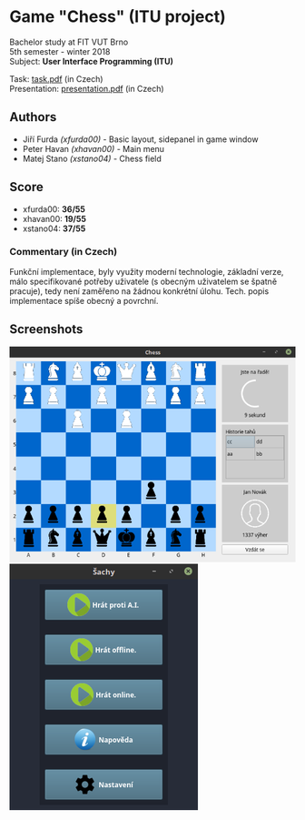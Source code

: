 # Game "Chess" (ITU project)
Bachelor study at FIT VUT Brno  
5th semester - winter 2018  
Subject: **User Interface Programming (ITU)**  

Task: [task.pdf](./doc/task.pdf) (in Czech)  
Presentation: [presentation.pdf](./doc/presentation.pdf) (in Czech)  

## Authors
* Jiří Furda *(xfurda00)* - Basic layout, sidepanel in game window
* Peter Havan *(xhavan00)* - Main menu
* Matej Stano *(xstano04)* - Chess field

## Score
* xfurda00: **36/55**
* xhavan00: **19/55** 
* xstano04: **37/55**

### Commentary (in Czech)
Funkční implementace, byly využity moderní technologie, základní verze, málo specifikované potřeby uživatele (s obecným uživatelem se špatně pracuje), tedy není zaměřeno na žádnou konkrétní úlohu. Tech. popis implementace spíše obecný a povrchní.

## Screenshots
![Game window](./doc/screenshots/game.png)
![Main menu](./doc/screenshots/main_menu.png)

